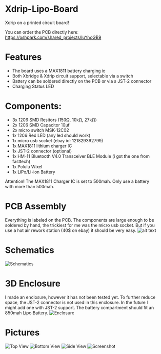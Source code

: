 # Xdrip-Lipo-Board
Xdrip on a printed circuit board!

You can order the PCB directly here: https://oshpark.com/shared_projects/IuYnoGB9

# Features

- The board uses a MAX1811 battery charging ic
- Both Xbridge & Xdrip circuit support, selectable via a switch
- Battery can be soldered directly on the PCB or via a JST-2 connector
- Charging Status LED

# Components:

- 3x 1206 SMD Resitors (150Ω, 10kΩ, 27kΩ)
- 2x 1206 SMD Capacitor 10μf
- 2x micro switch MSK-12C02
- 1x 1206 Red LED (any led should work)
- 1x micro usb socket (ebay id: 121829362799)
- 1x MAX1811 lithium charger IC
- 1x JST-2 connector (optional)
- 1x HM-11 Bluetooth V4.0 Transceiver BLE Module (i got the one from fasttech)
- 1x Polulu Wixel
- 1x LiPo/Li-ion Battery

Attention! The MAX1811 Charger IC is set to 500mah. Only use a battery with more than 500mah.

# PCB Assembly

Everything is labeled on the PCB. The components are large enough to be soldered by hand, the trickiest for me was the micro usb socket. But if you use a hot air rework station (40$ on ebay) it should be very easy.
![alt text](https://github.com/mzst123/Xdrip-Lipo-Board/blob/master/PCB%20Layout.png)


# Schematics

![Schematics](https://github.com/mzst123/Xdrip-Lipo-Board/blob/master/Schematics.png)


# 3D Enclosure
I made an enclosure, however it has not been tested yet. To further reduce space, the JST-2 connector is not used in this enclosure. In the future I might add one with JST-2 support. The battery compartment should fit an 850mah Lipo Battery.
![Enclosure](https://github.com/mzst123/Xdrip-Lipo-Board/blob/master/Enclosure/3D_render.png)

# Pictures

![Top View](https://github.com/mzst123/Xdrip-Lipo-Board/blob/master/Top.JPG)
![Bottom View](https://github.com/mzst123/Xdrip-Lipo-Board/blob/master/Bottom.JPG)
![Side View](https://github.com/mzst123/Xdrip-Lipo-Board/blob/master/Side.JPG)
![Screenshot](https://github.com/mzst123/Xdrip-Lipo-Board/blob/master/Screenshot.png)